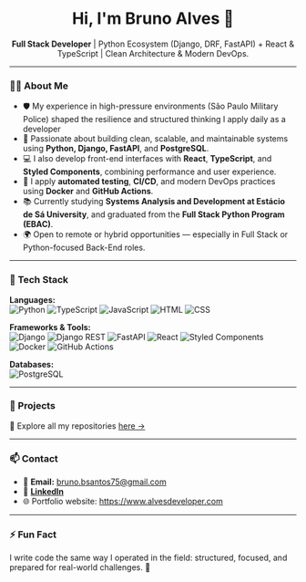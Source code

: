 <h1 align="center">Hi, I'm Bruno Alves 👋</h1>

<p align="center">
  <strong>Full Stack Developer</strong> | Python Ecosystem (Django, DRF, FastAPI) + React & TypeScript | Clean Architecture & Modern DevOps.
</p>

---

### 👨‍💻 About Me

- 🛡️ My experience in high-pressure environments (São Paulo Military Police) shaped the resilience and structured thinking I apply daily as a developer
- 🧠 Passionate about building clean, scalable, and maintainable systems using **Python, Django, FastAPI**, and **PostgreSQL**.
- 💻 I also develop front-end interfaces with **React**, **TypeScript**, and **Styled Components**, combining performance and user experience.
- 🧪 I apply **automated testing**, **CI/CD**, and modern DevOps practices using **Docker** and **GitHub Actions**.
- 📚 Currently studying **Systems Analysis and Development at Estácio de Sá University**, and graduated from the **Full Stack Python Program (EBAC)**.
- 🌍 Open to remote or hybrid opportunities — especially in Full Stack or Python-focused Back-End roles.

---

### 🚀 Tech Stack

**Languages:**  
![Python](https://img.shields.io/badge/-Python-3776AB?style=flat&logo=python&logoColor=white)
![TypeScript](https://img.shields.io/badge/-TypeScript-3178C6?style=flat&logo=typescript&logoColor=white)
![JavaScript](https://img.shields.io/badge/-JavaScript-F7DF1E?style=flat&logo=javascript&logoColor=black)
![HTML](https://img.shields.io/badge/-HTML5-E34F26?style=flat&logo=html5&logoColor=white)
![CSS](https://img.shields.io/badge/-CSS3-1572B6?style=flat&logo=css3&logoColor=white)

**Frameworks & Tools:**  
![Django](https://img.shields.io/badge/-Django-092E20?style=flat&logo=django&logoColor=white)
![Django REST](https://img.shields.io/badge/-DRF-092E20?style=flat&logo=django&logoColor=white)
![FastAPI](https://img.shields.io/badge/-FastAPI-009688?style=flat&logo=fastapi&logoColor=white)
![React](https://img.shields.io/badge/-React-61DAFB?style=flat&logo=react&logoColor=black)
![Styled Components](https://img.shields.io/badge/-Styled--Components-DB7093?style=flat&logo=styled-components&logoColor=white)
![Docker](https://img.shields.io/badge/-Docker-2496ED?style=flat&logo=docker&logoColor=white)
![GitHub Actions](https://img.shields.io/badge/-GitHub%20Actions-2088FF?style=flat&logo=github-actions&logoColor=white)

**Databases:**  
![PostgreSQL](https://img.shields.io/badge/-PostgreSQL-336791?style=flat&logo=postgresql&logoColor=white)

---

### 📂 Projects

🔎 Explore all my repositories [here →](https://github.com/Bruno-Alvez?tab=repositories)

---

### 📫 Contact

- 📧 **Email:** bruno.bsantos75@gmail.com  
- 💼 [**LinkedIn**](https://www.linkedin.com/in/brunoalves-tech)  
- 🌐 Portfolio website: https://www.alvesdeveloper.com

---

### ⚡ Fun Fact

I write code the same way I operated in the field: structured, focused, and prepared for real-world challenges. 🚀
